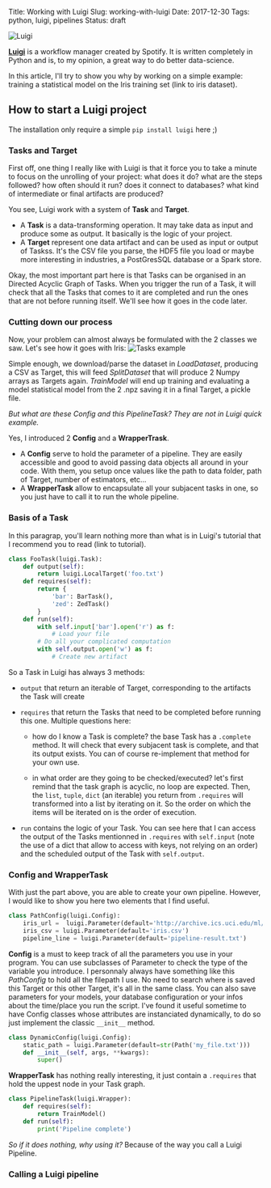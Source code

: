 Title: Working with Luigi
Slug: working-with-luigi
Date: 2017-12-30
Tags: python, luigi, pipelines
Status: draft

![Luigi](https://luigi.readthedocs.io/en/stable/_static/luigi.png)

[//TODO]: <> (pass loaddataset task to externaltask)

[**Luigi**](https://github.com/spotify/luigi) is a workflow manager created by Spotify.
It is written completely in Python and is, to my opinion, a great way to do better data-science.

In this article, I'll try to show you why by working on a simple example:
training a statistical model on the Iris training set (link to iris dataset).

## How to start a Luigi project

The installation only require a simple `pip install luigi` here ;)

### Tasks and Target
First off, one thing I really like with Luigi is that it force you to take a minute
to focus on the unrolling of your project: what does it do? what are the steps followed?
how often should it run? does it connect to databases? what kind of intermediate or final
artifacts are produced?

You see, Luigi work with a system of **Task** and **Target**.

* A **Task** is a data-transforming operation.
    It may take data as input and produce some as output.
    It basically is the logic of your project.
* A **Target** represent one data artifact
    and can be used as input or output of Taskss.
    It's the CSV file you parse, the HDF5 file you load
    or maybe more interesting in industries,
    a PostGresSQL database or a Spark store.

Okay, the most important part here is that Tasks can be organised in an
Directed Acyclic Graph of Tasks.
When you trigger the run of a Task, it will check that all the Tasks
that comes to it are completed and run the ones that are not before running itself.
We'll see how it goes in the code later.

### Cutting down our process
Now, your problem can almost always be formulated with the 2 classes we saw.
Let's see how it goes with Iris:
![Tasks example](blog/04-luigi/tasks-target.png)

Simple enough, we download/parse the dataset in *LoadDataset*,
producing a CSV as Target,
this will feed *SplitDataset* that will produce 2 Numpy arrays
as Targets again.
*TrainModel* will end up training and evaluating a model statistical model
from the 2 .npz saving it in a final Target, a pickle file.

_But what are these Config and this PipelineTask? They are not in Luigi quick example._

Yes, I introduced 2 **Config** and a **WrapperTrask**.

* A **Config** serve to hold the parameter of a pipeline.
    They are easily accessible and good to avoid passing data objects all around in your code.
    With them, you setup once values like the path to data folder,
    path of Target, number of estimators, etc...
* A **WrapperTask** allow to encapsulate all your subjacent tasks in one,
    so you just have to call it to run the whole pipeline.

### Basis of a Task
In this paragrap, you'll learn nothing more than what is in Luigi's tutorial that
I recommend you to read (link to tutorial).

```python
class FooTask(luigi.Task):
    def output(self):
        return luigi.LocalTarget('foo.txt')
    def requires(self):
        return {
            'bar': BarTask(),
            'zed': ZedTask()
        }
    def run(self):
        with self.input['bar'].open('r') as f:
            # Load your file
        # Do all your complicated computation
        with self.output.open('w') as f:
            # Create new artifact
```
So a Task in Luigi has always 3 methods:

* `output` that return an iterable of Target,
    corresponding to the artifacts the Task will create

* `requires` that return the Tasks that need to be completed before running
    this one.
    Multiple questions here:

    * how do I know a Task is complete?
        the base Task has a `.complete` method.
        It will check that every subjacent task is complete, and that its output exists.
        You can of course re-implement that
        method for your own use.

    * in what order are they going to be checked/executed?
        let's first remind that the task graph is acyclic, no loop are expected.
        Then, the `list`, `tuple`, `dict` (an iterable) you return from `.requires` will transformed
        into a list by iterating on it.
        So the order on which the items will be iterated on is the order of execution.

* `run` contains the logic of your Task.
    You can see here that I can access the output of the Tasks
    mentionned in `.requires` with `self.input` (note the use of a dict that allow
    to access with keys, not relying on an order)
    and the scheduled output of the Task with `self.output`.

### Config and WrapperTask

With just the part above, you are able to create your own pipeline.
However, I would like to show you here two elements that I find useful.

```python
class PathConfig(luigi.Config):
    iris_url =  luigi.Parameter(default='http://archive.ics.uci.edu/ml/machine-learning-databases/iris/iris.data')
    iris_csv = luigi.Parameter(default='iris.csv')
    pipeline_line = luigi.Parameter(default='pipeline-result.txt')
```

**Config** is a must to keep track of all the parameters you use in your program.
You can use subclasses of Parameter to check the type of the variable you introduce.
I personnaly always have something like this _PathConfig_ to hold all the filepath I use.
No need to search where is saved this Target or this other Target, it's all in the same class.
You can also save parameters for your models, your database configuration or your
infos about the time/place you run the script.
I've found it useful sometime to have Config classes whose attributes are instanciated
dynamically, to do so just implement the classic `__init__` method.

[//TODO]: <> (finish this example)
```python
class DynamicConfig(luigi.Config):
    static_path = luigi.Parameter(default=str(Path('my_file.txt')))
    def __init__(self, args, **kwargs):
        super()
```

[//TODO]: <> (does this class of task block some execution)
**WrapperTask** has nothing really interesting, it just contain a `.requires`
that hold the uppest node in your Task graph.
```python
class PipelineTask(luigi.Wrapper):
    def requires(self):
        return TrainModel()
    def run(self):
        print('Pipeline complete')
```
_So if it does nothing, why using it?_
Because of the way you call a Luigi Pipeline.

### Calling a Luigi pipeline

